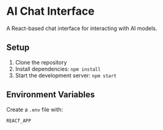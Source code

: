 # AI Chat Interface

A React-based chat interface for interacting with AI models.

## Setup

1. Clone the repository
2. Install dependencies: `npm install`
3. Start the development server: `npm start`

## Environment Variables

Create a `.env` file with:

```
REACT_APP